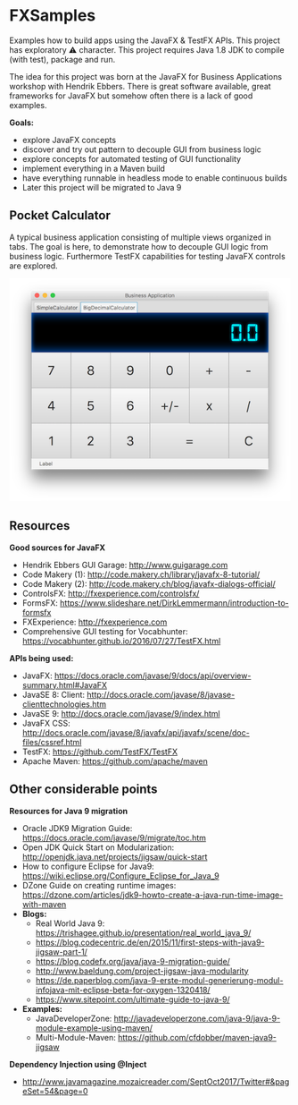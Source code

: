 # FXSamples
Examples how to build apps using the JavaFX & TestFX APIs.
This project has exploratory :warning: character.
This project requires Java 1.8 JDK to compile (with test), package and run.

The idea for this project was born at the JavaFX for Business Applications workshop with Hendrik Ebbers. There is great software available, great frameworks for JavaFX but somehow often there is a lack of good examples.

**Goals:**
 * explore JavaFX concepts
 * discover and try out pattern to decouple GUI from business logic
 * explore concepts for automated testing of GUI functionality
 * implement everything in a Maven build
 * have everything runnable in headless mode to enable continuous builds
 * Later this project will be migrated to Java 9 
 
## Pocket Calculator
A typical business application consisting of multiple views organized in tabs.
The goal is here, to demonstrate how to decouple GUI logic from business logic. 
Furthermore TestFX capabilities for testing JavaFX controls are explored.

![Screenshot](pages/PocketCalculator.png)
 
 
## Resources 
 
**Good sources for JavaFX**
 * Hendrik Ebbers GUI Garage: http://www.guigarage.com
 * Code Makery (1): http://code.makery.ch/library/javafx-8-tutorial/
 * Code Makery (2): http://code.makery.ch/blog/javafx-dialogs-official/
 * ControlsFX: http://fxexperience.com/controlsfx/
 * FormsFX: https://www.slideshare.net/DirkLemmermann/introduction-to-formsfx
 * FXExperience: http://fxexperience.com
 * Comprehensive GUI testing for Vocabhunter: https://vocabhunter.github.io/2016/07/27/TestFX.html

**APIs being used:**
 * JavaFX: https://docs.oracle.com/javase/9/docs/api/overview-summary.html#JavaFX
 * JavaSE 8: Client: http://docs.oracle.com/javase/8/javase-clienttechnologies.htm
 * JavaSE 9: http://docs.oracle.com/javase/9/index.html
 * JavaFX CSS: http://docs.oracle.com/javase/8/javafx/api/javafx/scene/doc-files/cssref.html
 * TestFX: https://github.com/TestFX/TestFX
 * Apache Maven: https://github.com/apache/maven

 
## Other considerable points ##

 **Resources for Java 9 migration**
  * Oracle JDK9 Migration Guide: https://docs.oracle.com/javase/9/migrate/toc.htm
  * Open JDK Quick Start on Modularization: http://openjdk.java.net/projects/jigsaw/quick-start
  * How to configure Eclipse for Java9: https://wiki.eclipse.org/Configure_Eclipse_for_Java_9
  * DZone Guide on creating runtime images: https://dzone.com/articles/jdk9-howto-create-a-java-run-time-image-with-maven
  * **Blogs:**
    * Real World Java 9: https://trishagee.github.io/presentation/real_world_java_9/
    * https://blog.codecentric.de/en/2015/11/first-steps-with-java9-jigsaw-part-1/
    * https://blog.codefx.org/java/java-9-migration-guide/
    * http://www.baeldung.com/project-jigsaw-java-modularity
    * https://de.paperblog.com/java-9-erste-modul-generierung-modul-infojava-mit-eclipse-beta-for-oxygen-1320418/
    * https://www.sitepoint.com/ultimate-guide-to-java-9/
  * **Examples:**
  	 * JavaDeveloperZone: http://javadeveloperzone.com/java-9/java-9-module-example-using-maven/
     * Multi-Module-Maven: https://github.com/cfdobber/maven-java9-jigsaw 
  
 **Dependency Injection using @Inject**
  * http://www.javamagazine.mozaicreader.com/SeptOct2017/Twitter#&pageSet=54&page=0